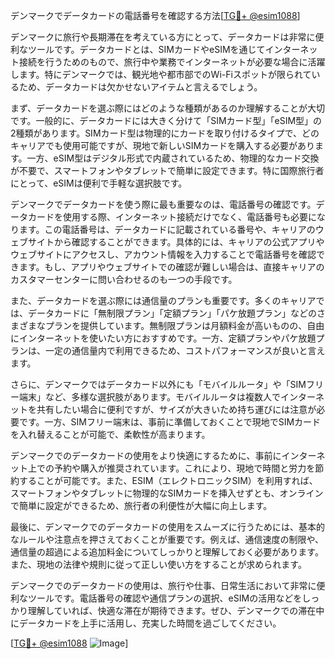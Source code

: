 デンマークでデータカードの電話番号を確認する方法[[TG💪+ @esim1088](https://t.me/s/esim1088)]

デンマークに旅行や長期滞在を考えている方にとって、データカードは非常に便利なツールです。データカードとは、SIMカードやeSIMを通じてインターネット接続を行うためのもので、旅行中や業務でインターネットが必要な場合に活躍します。特にデンマークでは、観光地や都市部でのWi-Fiスポットが限られているため、データカードは欠かせないアイテムと言えるでしょう。

まず、データカードを選ぶ際にはどのような種類があるのか理解することが大切です。一般的に、データカードには大きく分けて「SIMカード型」「eSIM型」の2種類があります。SIMカード型は物理的にカードを取り付けるタイプで、どのキャリアでも使用可能ですが、現地で新しいSIMカードを購入する必要があります。一方、eSIM型はデジタル形式で内蔵されているため、物理的なカード交換が不要で、スマートフォンやタブレットで簡単に設定できます。特に国際旅行者にとって、eSIMは便利で手軽な選択肢です。

デンマークでデータカードを使う際に最も重要なのは、電話番号の確認です。データカードを使用する際、インターネット接続だけでなく、電話番号も必要になります。この電話番号は、データカードに記載されている番号や、キャリアのウェブサイトから確認することができます。具体的には、キャリアの公式アプリやウェブサイトにアクセスし、アカウント情報を入力することで電話番号を確認できます。もし、アプリやウェブサイトでの確認が難しい場合は、直接キャリアのカスタマーセンターに問い合わせるのも一つの手段です。

また、データカードを選ぶ際には通信量のプランも重要です。多くのキャリアでは、データカードに「無制限プラン」「定額プラン」「パケ放題プラン」などのさまざまなプランを提供しています。無制限プランは月額料金が高いものの、自由にインターネットを使いたい方におすすめです。一方、定額プランやパケ放題プランは、一定の通信量内で利用できるため、コストパフォーマンスが良いと言えます。

さらに、デンマークではデータカード以外にも「モバイルルータ」や「SIMフリー端末」など、多様な選択肢があります。モバイルルータは複数人でインターネットを共有したい場合に便利ですが、サイズが大きいため持ち運びには注意が必要です。一方、SIMフリー端末は、事前に準備しておくことで現地でSIMカードを入れ替えることが可能で、柔軟性が高まります。

デンマークでのデータカードの使用をより快適にするために、事前にインターネット上での予約や購入が推奨されています。これにより、現地で時間と労力を節約することが可能です。また、ESIM（エレクトロニックSIM）を利用すれば、スマートフォンやタブレットに物理的なSIMカードを挿入せずとも、オンラインで簡単に設定ができるため、旅行者の利便性が大幅に向上します。

最後に、デンマークでのデータカードの使用をスムーズに行うためには、基本的なルールや注意点を押さえておくことが重要です。例えば、通信速度の制限や、通信量の超過による追加料金についてしっかりと理解しておく必要があります。また、現地の法律や規則に従って正しい使い方をすることが求められます。

デンマークでのデータカードの使用は、旅行や仕事、日常生活において非常に便利なツールです。電話番号の確認や通信プランの選択、eSIMの活用などをしっかり理解していれば、快適な滞在が期待できます。ぜひ、デンマークでの滞在中にデータカードを上手に活用し、充実した時間を過ごしてください。

[[TG💪+ @esim1088](https://t.me/s/esim1088) ![Image](https://i.postimg.cc/Y0z9fWf4/image.png)]